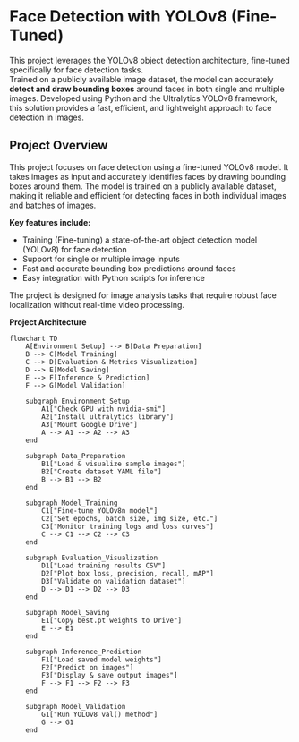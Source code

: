 # Face Detection with YOLOv8 (Fine-Tuned)

This project leverages the YOLOv8 object detection architecture, fine-tuned specifically for face detection tasks.  
Trained on a publicly available image dataset, the model can accurately **detect and draw bounding boxes** around faces in both single and multiple images.
Developed using Python and the Ultralytics YOLOv8 framework, this solution provides a fast, efficient, and lightweight approach to face detection in images.

## Project Overview

This project focuses on face detection using a fine-tuned YOLOv8 model. It takes images as input and accurately identifies faces by drawing bounding boxes around them. The model is trained on a publicly available dataset, making it reliable and efficient for detecting faces in both individual images and batches of images.

**Key features include:**

- Training (Fine-tuning) a state-of-the-art object detection model (YOLOv8) for face detection  
- Support for single or multiple image inputs  
- Fast and accurate bounding box predictions around faces  
- Easy integration with Python scripts for inference  

The project is designed for image analysis tasks that require robust face localization without real-time video processing.

**Project Architecture**
```mermaid
flowchart TD
    A[Environment Setup] --> B[Data Preparation]
    B --> C[Model Training]
    C --> D[Evaluation & Metrics Visualization]
    D --> E[Model Saving]
    E --> F[Inference & Prediction]
    F --> G[Model Validation]

    subgraph Environment_Setup
        A1["Check GPU with nvidia-smi"]
        A2["Install ultralytics library"]
        A3["Mount Google Drive"]
        A --> A1 --> A2 --> A3
    end

    subgraph Data_Preparation
        B1["Load & visualize sample images"]
        B2["Create dataset YAML file"]
        B --> B1 --> B2
    end

    subgraph Model_Training
        C1["Fine-tune YOLOv8n model"]
        C2["Set epochs, batch size, img size, etc."]
        C3["Monitor training logs and loss curves"]
        C --> C1 --> C2 --> C3
    end

    subgraph Evaluation_Visualization
        D1["Load training results CSV"]
        D2["Plot box loss, precision, recall, mAP"]
        D3["Validate on validation dataset"]
        D --> D1 --> D2 --> D3
    end

    subgraph Model_Saving
        E1["Copy best.pt weights to Drive"]
        E --> E1
    end

    subgraph Inference_Prediction
        F1["Load saved model weights"]
        F2["Predict on images"]
        F3["Display & save output images"]
        F --> F1 --> F2 --> F3
    end

    subgraph Model_Validation
        G1["Run YOLOv8 val() method"]
        G --> G1
    end




